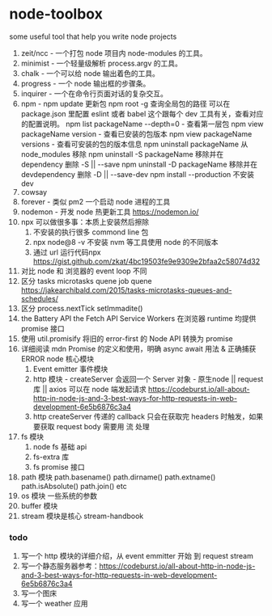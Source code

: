 # node-toolbox
some useful tool that help you write node projects

1. zeit/ncc - 一个打包 node 项目内 node-modules 的工具。
2. minimist - 一个轻量级解析 process.argv 的工具。
3. chalk - 一个可以给 node 输出着色的工具。
4. progress - 一个 node 输出框的步骤条。
5. inquirer - 一个在命令行页面对话的复杂交互。
6. npm - 
    npm update 更新包 
    npm root -g 查询全局包的路径 
    可以在 package.json 里配置 eslint 或者 babel 这个跟每个 dev 工具有关，查看对应的配置说明。
    npm list packageName --depth=0 - 查看第一层包
    npm view packageName version - 查看已安装的包版本
    npm view packageName versions - 查看可安装的包的版本信息
    npm uninstall packageName 从 node_modules 移除
    npm uninstall -S packageName 移除并在 dependency 删除 -S || --save
    npm uninstall -D packageName 移除并在 devdependency 删除 -D || --save-dev
    npm install --production 不安装 dev
7. cowsay
8. forever - 类似 pm2 一个启动 node 进程的工具
9. nodemon - 开发 node 热更新工具 https://nodemon.io/
10. npx 可以做很多事：本质上安装然后擦除
      1. 不安装的执行很多 commond line 包
      2. npx node@8 -v 不安装 nvm 等工具使用 node 的不同版本
      3. 通过 url 运行代码npx https://gist.github.com/zkat/4bc19503fe9e9309e2bfaa2c58074d32
11. 对比 node 和 浏览器的 event loop 不同
12. 区分 tasks microtasks quene job quene https://jakearchibald.com/2015/tasks-microtasks-queues-and-schedules/
13. 区分 process.nextTick setImmadite()
14. the Battery API the Fetch API Service Workers 在浏览器 runtime 均提供 promise 接口
15. 使用 util.promisify 将旧的 error-first 的 Node API 转换为 promise
16. 详细阅读 mdn Promise 的定义和使用，明确 async await 用法 & 正确捕获 ERROR
node 核心模块
       1. Event emitter 事件模块
       2. http 模块 - createServer 会返回一个 Server 对象 - 原生node || request 库 || axios 可以在 node 端发起请求 https://codeburst.io/all-about-http-in-node-js-and-3-best-ways-for-http-requests-in-web-development-6e5b6876c3a4
       3. http createServer 传递的 callback 只会在获取完 headers 时触发，如果要获取 request body 需要用 流 处理
 18. fs 模块
       1. node fs 基础 api 
       2. fs-extra 库 
       3. fs promise 接口
19. path 模块
       path.basename() path.dirname() path.extname() path.isAbsolute() path.join() etc
20. os 模块 一些系统的参数
21. buffer 模块
21. stream 模块是核心 stream-handbook 



### todo
1. 写一个 http 模块的详细介绍，从 event emmitter 开始 到 request stream
2. 写一个静态服务器参考：https://codeburst.io/all-about-http-in-node-js-and-3-best-ways-for-http-requests-in-web-development-6e5b6876c3a4
3. 写一个图床
4. 写一个 weather 应用
